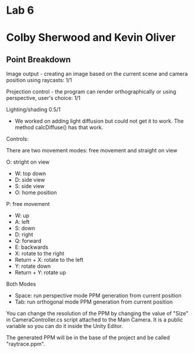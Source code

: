 # Lab 6
# Colby Sherwood and Kevin Oliver

## Point Breakdown
Image output - creating an image based on the current scene and camera position
using raycasts: 1/1

Projection control - the program can render orthographically or using perspective,
user's choice: 1/1

Lighting/shading 0.5/1
- We worked on adding light diffusion but could not get it to work. The method calcDiffuse() has that work.

Controls:

There are two movement modes: free movement and straight on view

O: stright on view
- W: top down
- D: side view
- S: side view
- O: home position

P: free movement
- W: up
- A: left
- S: down
- D: right
- Q: forward
- E: backwards
- X: rotate to the right
- Return + X: rotate to the left
- Y: rotate down
- Return + Y: rotate up

Both Modes
- Space: run perspective mode PPM generation from current position
- Tab: run orthogonal mode PPM generation from current position

You can change the resolution of the PPM by changing the value of "Size" in CameraController.cs script attached to the Main Camera. It is a public variable so you can do it inside the Unity Editor.

The generated PPM will be in the base of the project and be called "raytrace.ppm". 
